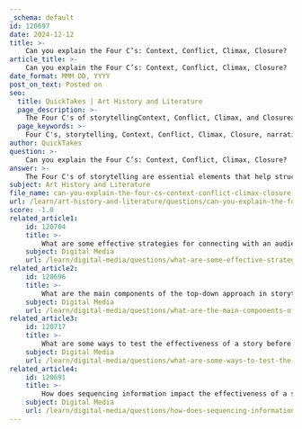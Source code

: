 ```yaml
---
_schema: default
id: 120697
date: 2024-12-12
title: >-
    Can you explain the Four C’s: Context, Conflict, Climax, Closure?
article_title: >-
    Can you explain the Four C’s: Context, Conflict, Climax, Closure?
date_format: MMM DD, YYYY
post_on_text: Posted on
seo:
  title: QuickTakes | Art History and Literature
  page_description: >-
    The Four C's of storytellingContext, Conflict, Climax, and Closureare essential elements that structure a narrative. They provide background, drive tension, peak excitement, and offer resolution, making storytelling a powerful tool for effective communication.
  page_keywords: >-
    Four C's, storytelling, Context, Conflict, Climax, Closure, narrative structure, storytelling elements, audience engagement, plot development, emotional engagement
author: QuickTakes
question: >-
    Can you explain the Four C’s: Context, Conflict, Climax, Closure?
answer: >-
    The Four C's of storytelling are essential elements that help structure a narrative effectively. They are:\n\n1. **Context**: This refers to the background information and setting of the story. It establishes the environment in which the characters operate and provides the audience with the necessary details to understand the situation. Context helps to ground the story and makes it relatable to the audience.\n\n2. **Conflict**: Conflict is the central challenge or problem that the characters face. It drives the narrative forward and creates tension, which keeps the audience engaged. There are various types of conflict, including internal (within a character) and external (between characters or between a character and their environment). Clearly defining the conflict is crucial for crafting a compelling plot.\n\n3. **Climax**: The climax is the turning point of the story, where the tension reaches its peak. It is often the most exciting part of the narrative, where the main conflict comes to a head, and the outcome becomes clear. This moment is critical for emotional engagement, as it often elicits strong reactions from the audience.\n\n4. **Closure**: Closure provides resolution to the story. It ties up loose ends and answers any lingering questions the audience may have. A satisfying closure helps to reinforce the themes of the story and leaves the audience with a sense of completion.\n\nThese elements work together to create a cohesive and engaging narrative that resonates with the audience, making storytelling a powerful tool in presentations and communication.
subject: Art History and Literature
file_name: can-you-explain-the-four-cs-context-conflict-climax-closure.md
url: /learn/art-history-and-literature/questions/can-you-explain-the-four-cs-context-conflict-climax-closure
score: -1.0
related_article1:
    id: 120704
    title: >-
        What are some effective strategies for connecting with an audience through storytelling?
    subject: Digital Media
    url: /learn/digital-media/questions/what-are-some-effective-strategies-for-connecting-with-an-audience-through-storytelling
related_article2:
    id: 120696
    title: >-
        What are the main components of the top-down approach in storytelling?
    subject: Digital Media
    url: /learn/digital-media/questions/what-are-the-main-components-of-the-topdown-approach-in-storytelling
related_article3:
    id: 120717
    title: >-
        What are some ways to test the effectiveness of a story before presenting it?
    subject: Digital Media
    url: /learn/digital-media/questions/what-are-some-ways-to-test-the-effectiveness-of-a-story-before-presenting-it
related_article4:
    id: 120691
    title: >-
        How does sequencing information impact the effectiveness of a story?
    subject: Digital Media
    url: /learn/digital-media/questions/how-does-sequencing-information-impact-the-effectiveness-of-a-story
---
```


&nbsp;